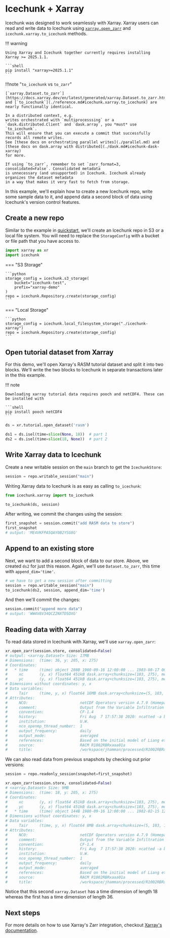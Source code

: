 # Icechunk + Xarray

Icechunk was designed to work seamlessly with Xarray. Xarray users can read and
write data to Icechunk using [`xarray.open_zarr`](https://docs.xarray.dev/en/latest/generated/xarray.open_zarr.html#xarray.open_zarr)
and `icechunk.xarray.to_icechunk` methods.

!!! warning

    Using Xarray and Icechunk together currently requires installing Xarray >= 2025.1.1.

    ```shell
    pip install "xarray>=2025.1.1"
    ```

!!!note "`to_icechunk` vs `to_zarr`"

    [`xarray.Dataset.to_zarr`](https://docs.xarray.dev/en/latest/generated/xarray.Dataset.to_zarr.html#xarray.Dataset.to_zarr)
    and [`to_icechunk`](./reference.md#icechunk.xarray.to_icechunk) are nearly functionally identical.

    In a distributed context, e.g.
    writes orchestrated with `multiprocesssing` or a `dask.distributed.Client` and `dask.array`, you *must* use `to_icechunk`.
    This will ensure that you can execute a commit that successfully records all remote writes.
    See [these docs on orchestrating parallel writes](./parallel.md) and [these docs on dask.array with distributed](./dask.md#icechunk-dask-xarray)
    for more.

    If using `to_zarr`, remember to set `zarr_format=3, consolidated=False`. Consolidated metadata
    is unnecessary (and unsupported) in Icechunk. Icechunk already organizes the dataset metadata
    in a way that makes it very fast to fetch from storage.


In this example, we'll explain how to create a new Icechunk repo, write some sample data
to it, and append data a second block of data using Icechunk's version control features.

## Create a new repo

Similar to the example in [quickstart](/icechunk-python/quickstart/), we'll create an
Icechunk repo in S3 or a local file system. You will need to replace the `StorageConfig`
with a bucket or file path that you have access to.

```python
import xarray as xr
import icechunk
```

=== "S3 Storage"

    ```python
    storage_config = icechunk.s3_storage(
        bucket="icechunk-test",
        prefix="xarray-demo"
    )
    repo = icechunk.Repository.create(storage_config)
    ```

=== "Local Storage"

    ```python
    storage_config = icechunk.local_filesystem_storage("./icechunk-xarray")
    repo = icechunk.Repository.create(storage_config)
    ```

## Open tutorial dataset from Xarray

For this demo, we'll open Xarray's RASM tutorial dataset and split it into two blocks.
We'll write the two blocks to Icechunk in separate transactions later in the this example.


!!! note

    Downloading xarray tutorial data requires pooch and netCDF4. These can be installed with

    ```shell
    pip install pooch netCDF4
    ```

```python
ds = xr.tutorial.open_dataset('rasm')

ds1 = ds.isel(time=slice(None, 18))  # part 1
ds2 = ds.isel(time=slice(18, None))  # part 2
```

## Write Xarray data to Icechunk

Create a new writable session on the `main` branch to get the `IcechunkStore`:

```python
session = repo.writable_session("main")
```

Writing Xarray data to Icechunk is as easy as calling `to_icechunk`:

```python
from icechunk.xarray import to_icechunk

to_icechunk(ds, session)
```

After writing, we commit the changes using the session:

```python
first_snapshot = session.commit("add RASM data to store")
first_snapshot
# output: 'ME4VKFPA5QAY0B2YSG8G'
```

## Append to an existing store

Next, we want to add a second block of data to our store. Above, we created `ds2` for just
this reason. Again, we'll use `Dataset.to_zarr`, this time with `append_dim='time'`.

```python
# we have to get a new session after committing
session = repo.writable_session("main")
to_icechunk(ds2, session, append_dim='time')
```

And then we'll commit the changes:

```python
session.commit("append more data")
# output: 'WW4V8V34QCZ2NXTD5DXG'
```

## Reading data with Xarray

To read data stored in Icechunk with Xarray, we'll use `xarray.open_zarr`:

```python
xr.open_zarr(session.store, consolidated=False)
# output: <xarray.Dataset> Size: 17MB
# Dimensions:  (time: 36, y: 205, x: 275)
# Coordinates:
#   * time     (time) object 288B 1980-09-16 12:00:00 ... 1983-08-17 00:00:00
#     xc       (y, x) float64 451kB dask.array<chunksize=(103, 275), meta=np.ndarray>
#     yc       (y, x) float64 451kB dask.array<chunksize=(103, 275), meta=np.ndarray>
# Dimensions without coordinates: y, x
# Data variables:
#     Tair     (time, y, x) float64 16MB dask.array<chunksize=(5, 103, 138), meta=np.ndarray>
# Attributes:
#     NCO:                       netCDF Operators version 4.7.9 (Homepage = htt...
#     comment:                   Output from the Variable Infiltration Capacity...
#     convention:                CF-1.4
#     history:                   Fri Aug  7 17:57:38 2020: ncatted -a bounds,,d...
#     institution:               U.W.
#     nco_openmp_thread_number:  1
#     output_frequency:          daily
#     output_mode:               averaged
#     references:                Based on the initial model of Liang et al., 19...
#     source:                    RACM R1002RBRxaaa01a
#     title:                     /workspace/jhamman/processed/R1002RBRxaaa01a/l...
```

We can also read data from previous snapshots by checking out prior versions:

```python
session = repo.readonly_session(snapshot=first_snapshot)

xr.open_zarr(session.store, consolidated=False)
# <xarray.Dataset> Size: 9MB
# Dimensions:  (time: 18, y: 205, x: 275)
# Coordinates:
#     xc       (y, x) float64 451kB dask.array<chunksize=(103, 275), meta=np.ndarray>
#     yc       (y, x) float64 451kB dask.array<chunksize=(103, 275), meta=np.ndarray>
#   * time     (time) object 144B 1980-09-16 12:00:00 ... 1982-02-15 12:00:00
# Dimensions without coordinates: y, x
# Data variables:
#     Tair     (time, y, x) float64 8MB dask.array<chunksize=(5, 103, 138), meta=np.ndarray>
# Attributes:
#     NCO:                       netCDF Operators version 4.7.9 (Homepage = htt...
#     comment:                   Output from the Variable Infiltration Capacity...
#     convention:                CF-1.4
#     history:                   Fri Aug  7 17:57:38 2020: ncatted -a bounds,,d...
#     institution:               U.W.
#     nco_openmp_thread_number:  1
#     output_frequency:          daily
#     output_mode:               averaged
#     references:                Based on the initial model of Liang et al., 19...
#     source:                    RACM R1002RBRxaaa01a
#     title:                     /workspace/jhamman/processed/R1002RBRxaaa01a/l...
```

Notice that this second `xarray.Dataset` has a time dimension of length 18 whereas the
first has a time dimension of length 36.

## Next steps

For more details on how to use Xarray's Zarr integration, checkout [Xarray's documentation](https://docs.xarray.dev/en/stable/user-guide/io.html#zarr).
